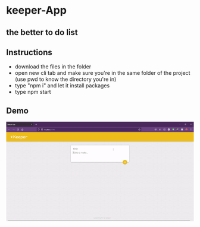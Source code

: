 # keeper-App
## the better to do list
## Instructions
- download the files in the folder  
- open new cli tab and make sure you're in the same folder of the project (use pwd to know the directory you're in)
- type "npm i" and let it install packages
- type npm start
## Demo
![](./keeper/1.gif)
